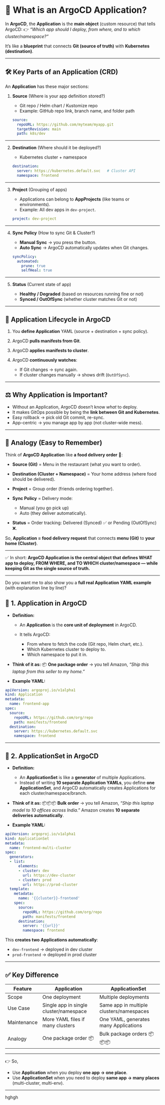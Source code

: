 # 📌 What is an **ArgoCD Application**?

In **ArgoCD**, the **Application** is the **main object** (custom resource) that tells ArgoCD:
👉 *“Which app should I deploy, from where, and to which cluster/namespace?”*

It’s like a **blueprint** that connects **Git (source of truth)** with **Kubernetes (destination)**.

---

## 🛠️ Key Parts of an Application (CRD)

An **Application** has these major sections:

1. **Source** (Where is your app definition stored?)

   * Git repo / Helm chart / Kustomize repo
   * Example: GitHub repo link, branch name, and folder path

   ```yaml
   source:
     repoURL: https://github.com/myteam/myapp.git
     targetRevision: main
     path: k8s/dev
   ```

---

2. **Destination** (Where should it be deployed?)

   * Kubernetes cluster + namespace

   ```yaml
   destination:
     server: https://kubernetes.default.svc   # Cluster API
     namespace: frontend
   ```

---

3. **Project** (Grouping of apps)

   * Applications can belong to **AppProjects** (like teams or environments).
   * Example: All dev apps in `dev-project`.

   ```yaml
   project: dev-project
   ```

---

4. **Sync Policy** (How to sync Git & Cluster?)

   * **Manual Sync** → you press the button.
   * **Auto Sync** → ArgoCD automatically updates when Git changes.

   ```yaml
   syncPolicy:
     automated:
       prune: true
       selfHeal: true
   ```

---

5. **Status** (Current state of app)

   * **Healthy / Degraded** (based on resources running fine or not)
   * **Synced / OutOfSync** (whether cluster matches Git or not)

---

## 📌 Application Lifecycle in ArgoCD

1. You **define Application** YAML (source + destination + sync policy).
2. ArgoCD **pulls manifests from Git**.
3. ArgoCD **applies manifests to cluster**.
4. ArgoCD **continuously watches**:

   * If Git changes → sync again.
   * If cluster changes manually → shows drift (`OutOfSync`).

---

## ⚖️ Why Application is Important?

* Without an Application, ArgoCD doesn’t know *what* to deploy.
* It makes GitOps possible by being the **link between Git and Kubernetes**.
* Easy rollback → pick old Git commit, re-sync.
* App-centric → you manage app by app (not cluster-wide mess).

---

## 📖 Analogy (Easy to Remember)

Think of **ArgoCD Application** like **a food delivery order** 🍔:

* **Source (Git)** = Menu in the restaurant (what you want to order).
* **Destination (Cluster + Namespace)** = Your home address (where food should be delivered).
* **Project** = Group order (friends ordering together).
* **Sync Policy** = Delivery mode:

  * Manual (you go pick up)
  * Auto (they deliver automatically).
* **Status** = Order tracking: Delivered (Synced) ✅ or Pending (OutOfSync) ❌.

So, **Application = food delivery request** that connects **menu (Git)** to **your home (Cluster)**.

---

✅ In short:
**ArgoCD Application is the central object that defines WHAT app to deploy, FROM WHERE, and TO WHICH cluster/namespace — while keeping Git as the single source of truth.**

---

Do you want me to also show you a **full real Application YAML example** (with explanation line by line)?

## 🔹 1. **Application in ArgoCD**

* **Definition:**

  * An **Application** is the **core unit of deployment** in ArgoCD.
  * It tells ArgoCD:

    * From where to fetch the code (Git repo, Helm chart, etc.).
    * Which Kubernetes cluster to deploy to.
    * Which namespace to put it in.

* **Think of it as:**
  📦 **One package order** → you tell Amazon, *“Ship this laptop from this seller to my home.”*

* **Example YAML:**

```yaml
apiVersion: argoproj.io/v1alpha1
kind: Application
metadata:
  name: frontend-app
spec:
  source:
    repoURL: https://github.com/org/repo
    path: manifests/frontend
  destination:
    server: https://kubernetes.default.svc
    namespace: frontend
```

---

## 🔹 2. **ApplicationSet in ArgoCD**

* **Definition:**

  * An **ApplicationSet** is like a **generator** of multiple Applications.
  * Instead of writing **10 separate Application YAMLs**, you define **one ApplicationSet**, and ArgoCD automatically creates Applications for each cluster/namespace/branch.

* **Think of it as:**
  📦📦📦 **Bulk order** → you tell Amazon, *“Ship this laptop model to 10 offices across India.”* Amazon creates **10 separate deliveries automatically**.

* **Example YAML:**

```yaml
apiVersion: argoproj.io/v1alpha1
kind: ApplicationSet
metadata:
  name: frontend-multi-cluster
spec:
  generators:
  - list:
      elements:
      - cluster: dev
        url: https://dev-cluster
      - cluster: prod
        url: https://prod-cluster
  template:
    metadata:
      name: '{{cluster}}-frontend'
    spec:
      source:
        repoURL: https://github.com/org/repo
        path: manifests/frontend
      destination:
        server: '{{url}}'
        namespace: frontend
```

This **creates two Applications automatically**:

* `dev-frontend` → deployed in dev cluster
* `prod-frontend` → deployed in prod cluster

---

## ✅ Key Difference

| Feature     | **Application**                        | **ApplicationSet**                       |
| ----------- | -------------------------------------- | ---------------------------------------- |
| Scope       | One deployment                         | Multiple deployments                     |
| Use Case    | Single app in single cluster/namespace | Same app in multiple clusters/namespaces |
| Maintenance | More YAML files if many clusters       | One YAML, generates many Applications    |
| Analogy     | One package order 📦                   | Bulk package orders 📦📦📦               |

---

👉 So,

* Use **Application** when you deploy **one app → one place**.
* Use **ApplicationSet** when you need to deploy **same app → many places** (multi-cluster, multi-env).

---




hghgh
